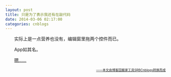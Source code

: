 ```yaml
---
layout: post
title: 只是为了表示我还有在敲代码
date: 2014-03-06 02:17:00
categories: cnblogs
---
```


<p>　　实际上是一点营养也没有，编辑窗里拖两个控件而已。</p>
<p>　　App如其名。</p>
<p>　　<a href="http://files.cnblogs.com/JavaForNow/NoSenseClock.rar">嗯&hellip;&hellip;</a></p>

<div align=right><a href="https://github.com/mlxy/SRBCnblogs"><font size=1>——本文由博客园搬家工具SRBCnblogs转换而成</font></a></div>